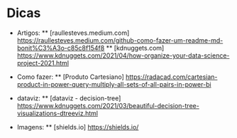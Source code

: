 # Dicas

* Artigos:
** [raullesteves.medium.com] https://raullesteves.medium.com/github-como-fazer-um-readme-md-bonit%C3%A3o-c85c8f154f8
** [kdnuggets.com] https://www.kdnuggets.com/2021/04/how-organize-your-data-science-project-2021.html

* Como fazer:
** [Produto Cartesiano] https://radacad.com/cartesian-product-in-power-query-multiply-all-sets-of-all-pairs-in-power-bi

* dataviz:
** [dataviz - decision-tree] https://www.kdnuggets.com/2021/03/beautiful-decision-tree-visualizations-dtreeviz.html

* Imagens:
** [shields.io] https://shields.io/


